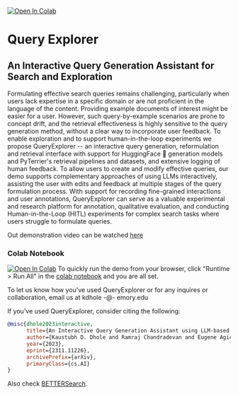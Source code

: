 <a href="https://colab.research.google.com/github/emory-irlab/query-explorer/blob/main/Query_Explorer.ipynb" target="_parent"><img src="https://colab.research.google.com/assets/colab-badge.svg" alt="Open In Colab"/></a>
# Query Explorer 
## An Interactive Query Generation Assistant for Search and Exploration


Formulating effective search queries remains challenging, particularly when users lack expertise in a specific domain or are not proficient in the language of the content. Providing example documents of interest might be easier for a user. However, such query-by-example scenarios are prone to concept drift, and the retrieval effectiveness is highly sensitive to the query generation method, without a clear way to incorporate user feedback. To enable exploration and to support human-in-the-loop experiments we propose QueryExplorer -- an interactive query generation, reformulation and retrieval interface with support for HuggingFace 🤗 generation models and PyTerrier's retrieval pipelines and datasets, and extensive logging of human feedback. To allow users to create and modify effective queries, our demo supports complementary approaches of using LLMs interactively, assisting the user with edits and feedback at multiple stages of the query formulation process. With support for recording fine-grained interactions and user annotations, QueryExplorer can serve as a valuable experimental and research platform for annotation, qualitative evaluation, and conducting Human-in-the-Loop (HITL) experiments for complex search tasks where users struggle to formulate queries.

Out demonstration video can be watched [here](https://www.youtube.com/watch?v=sXBU8-uWR3o)

### Colab Notebook
<a href="https://colab.research.google.com/github/emory-irlab/query-explorer/blob/main/Query_Explorer.ipynb" target="_parent"><img src="https://colab.research.google.com/assets/colab-badge.svg" alt="Open In Colab"/></a> To quickly run the demo from your browser, click "Runtime > Run All" in the [colab notebook](https://colab.research.google.com/github/emory-irlab/query-explorer/blob/main/Query_Explorer.ipynb) and you are all set.

To let us know how you've used QueryExplorer or for any inquires or collaboration, email us at kdhole -@- emory.edu

If you've used QueryExplorer, consider citing the following:

```bibtex
@misc{dhole2023interactive,
      title={An Interactive Query Generation Assistant using LLM-based Prompt Modification and User Feedback}, 
      author={Kaustubh D. Dhole and Ramraj Chandradevan and Eugene Agichtein},
      year={2023},
      eprint={2311.11226},
      archivePrefix={arXiv},
      primaryClass={cs.AI}
}
```
Also check [BETTERSearch](https://github.com/emory-irlab/better-search/tree/main).
